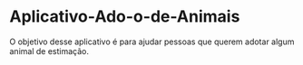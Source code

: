 # Aplicativo-Ado-o-de-Animais
O objetivo desse aplicativo é para ajudar pessoas que querem adotar algum animal de estimação.
